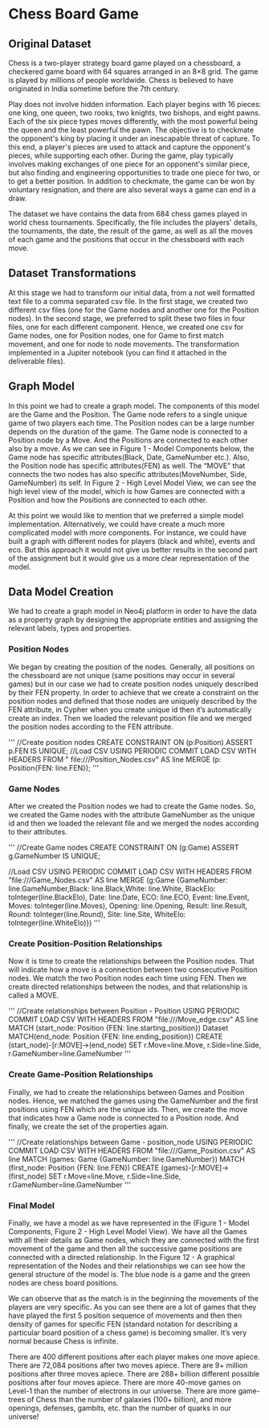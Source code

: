 # Chess Board Game

## Original Dataset
Chess is a two-player strategy board game played on a chessboard, a checkered game board with 64 squares arranged in an 8×8 grid. The game is played by millions of people worldwide. Chess is believed to have originated in India sometime before the 7th century.  
 
Play does not involve hidden information. Each player begins with 16 pieces: one king, one queen, two rooks, two knights, two bishops, and eight pawns. Each of the six piece types moves differently, with the most powerful being the queen and the least powerful the pawn. The objective is to checkmate the opponent's king by placing it under an inescapable threat of capture. To this end, a player's pieces are used to attack and capture the opponent's pieces, while supporting each other. During the game, play typically involves making exchanges of one piece for an opponent's similar piece, but also finding and engineering opportunities to trade one piece for two, or to get a better position. In addition to checkmate, the game can be won by voluntary resignation, and there are also several ways a game can end in a draw. 
 
The dataset we have contains the data from 684 chess games played in world chess tournaments. Specifically, the file includes the players' details, the tournaments, the date, the result of the game, as well as all the moves of each game and the positions that occur in the chessboard with each move. 

## Dataset Transformations
At this stage we had to transform our initial data, from a not well formatted text file to a comma separated csv file. In the first stage, we created two different csv files (one for the Game nodes and another one for the Position nodes). In the second stage, we preferred to split these two files in four files, one for each different component. Hence, we created one csv for Game nodes, one for Position nodes, one for Game to first match movement, and one for node to node movements. The transformation implemented in a Jupiter notebook (you can find it attached in the deliverable files). 

## Graph Model
In this point we had to create a graph model. The components of this model are the Game and the Position. The Game node refers to a single unique game of two players each time. The Position nodes can be a large number depends on the duration of the game. The Game node is connected to a Position node by a Move. And the Positions are connected to each other also by a move. As we can see in Figure 1 - Model Components below, the Game node has specific attributes(Black, Date, GameNumber etc.). Also, the Position node has specific attributes(FEN) as well. The “MOVE” that connects the two nodes has also specific attributes(MoveNumber, Side, GameNumber) its self. In Figure 2 - High Level Model View, we can see the high level view of the model, which is how Games are connected with a Position and how the Positions are connected to each other. 

At this point we would like to mention that we preferred a simple model implementation. Alternatively, we could have create a much more complicated model with more components. For instance, we could have built a graph with different nodes for players (black and white), events and eco. But this approach it would not give us better results in the second part of the assignment but it would give us a more clear representation of the model.

## Data Model Creation
We had to create a graph model in Neo4j platform in order to have the data as a property graph by designing the appropriate entities and assigning the relevant labels, types and properties. 

### Position Nodes
We began by creating the position of the nodes. Generally, all positions on the chessboard are not unique (same positions may occur in several games) but in our case we had to create position nodes uniquely described by their FEN property. In order to achieve that we create a constraint on the position nodes and defined that those nodes are uniquely described by the FEN attribute, in Cypher when you create unique id then it’s automatically create an index. Then we loaded the relevant position file and we merged the position nodes according to the FEN attribute. 


'''
//Create position nodes CREATE CONSTRAINT ON (p:Position) ASSERT p.FEN IS UNIQUE; //Load CSV USING PERIODIC COMMIT LOAD CSV WITH HEADERS FROM " file:///Position_Nodes.csv" AS line MERGE (p: Position{FEN: line.FEN}); 
'''

### Game Nodes
After we created the Position nodes we had to create the Game nodes. So, we created the Game nodes with the attribute GameNumber as the unique id and then we loaded the relevant file and we merged the nodes according to their attributes.

'''
//Create Game nodes CREATE CONSTRAINT ON (g:Game) ASSERT g.GameNumber IS UNIQUE; 
 
//Load CSV USING PERIODIC COMMIT LOAD CSV WITH HEADERS FROM "file:///Game_Nodes.csv" AS line MERGE (g:Game {GameNumber: line.GameNumber,Black: line.Black,White: line.White, BlackElo: toInteger(line.BlackElo), Date: line.Date, ECO: line.ECO, Event: line.Event, Moves: toInteger(line.Moves), Opening: line.Opening, Result: line.Result, Round: toInteger(line.Round), Site: line.Site, WhiteElo: toInteger(line.WhiteElo)}) 
'''

### Create Position-Position Relationships 
Now it is time to create the relationships between the Position nodes. That will indicate how a move is a connection between two consecutive Position nodes. We match the two Position nodes each time using FEN. Then we create directed relationships between the nodes, and that relationship is called a MOVE. 

'''
//Create relationships between Position - Position USING PERIODIC COMMIT LOAD CSV WITH HEADERS FROM "file:///Move_edge.csv" AS line MATCH (start_node: Position {FEN: line.starting_position}) 
Dataset  
MATCH(end_node: Position {FEN: line.ending_position}) CREATE (start_node)-[r:MOVE]->(end_node) SET  r.Move=line.Move, r.Side=line.Side, r.GameNumber=line.GameNumber 
'''

### Create Game-Position Relationships
Finally, we had to create the relationships between Games and Position nodes. Hence, we matched the games using the GameNumber and the first positions using FEN which are the unique ids. Then, we create the move that indicates how a Game node is connected to a Position node. And finally, we create the set of the properties again. 

'''
//Create relationships between Game - position_node USING PERIODIC COMMIT LOAD CSV WITH HEADERS FROM "file:///Game_Position.csv" AS line MATCH (games: Game {GameNumber: line.GameNumber}) MATCH (first_node: Position {FEN: line.FEN}) CREATE (games)-[r:MOVE]->(first_node) SET  r.Move=line.Move, r.Side=line.Side, r.GameNumber=line.GameNumber 
'''

### Final Model
Finally, we have a model as we have represented in the (Figure 1 - Model Components, Figure 2 - High Level Model View). We have all the Games with all their details as Game nodes, which they are connected with the first movement of the game and then all the successive game positions are connected with a directed relationship. In the Figure 12 - A graphical representation of the Nodes and their relationships we can see how the general structure of the model is. The blue node is a game and the green nodes are chess board positions. 

We can observe that as the match is in the beginning the movements of the players are very specific. As you can see there are a lot of games that they have played the first 5 position sequence of movements and then then density of games for specific FEN (standard notation for describing a particular board position of a chess game) is becoming smaller. It’s very normal because Chess is infinite. 
 
 There are 400 different positions after each player makes one move apiece. There are 72,084 positions after two moves apiece. There are 9+ million positions after three moves apiece. There are 288+ billion different possible positions after four moves apiece. There are more 40-move games on Level-1 than the number of electrons in our universe. There are more game-trees of Chess than the number of galaxies (100+ billion), and more openings, defenses, gambits, etc. than the number of quarks in our universe! 
